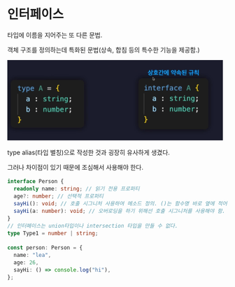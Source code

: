 # 인터페이스

타입에 이름을 지어주는 또 다른 문법.

객체 구조를 정의하는데 특화된 문법(상속, 합침 등의 특수한 기능을 제공함.)

<img src="assets/image-20230525014358553.png" alt="image-20230525014358553" style="zoom:50%;" />

type alias(타입 별칭)으로 작성한 것과 굉장히 유사하게 생겼다.

그러나 차이점이 있기 때문에 조심해서 사용해야 한다.

```typescript
interface Person {
  readonly name: string; // 읽기 전용 프로퍼티
  age?: number; // 선택적 프로퍼티
  sayHi(): void; // 호출 시그니처 사용하여 메소드 정의. ()는 함수명 바로 옆에 적어주어야 함.
  sayHi(a: number): void; // 오버로딩을 하기 위해선 호출 시그니처를 사용해야 함.
}
// 인터페이스는 union타입이나 intersection 타입을 만들 수 없다.
type Type1 = number | string;

const person: Person = {
  name: "lea",
  age: 26,
  sayHi: () => console.log("hi"),
};

```

